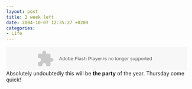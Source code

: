 ```yaml
---
layout: post
title: 1 week left
date: 2004-10-07 12:35:27 +0200
categories:
- Life
---
```

<p><object classid="clsid:d27cdb6e-ae6d-11cf-96b8-444553540000" codebase="http://fpdownload.macromedia.com/pub/shockwave/cabs/flash/swflash.cab#version=7,0,0,0" width="468" height="60" id="tm04base_banner" align="middle"><param name="allowScriptAccess" value="sameDomain" /><param name="movie" value="http://www.rusiczki.net/blog/blogstuff/tm04base.swf" /><param name="quality" value="high" /><param name="bgcolor" value="#ffffff" /><embed src="http://www.rusiczki.net/blog/blogstuff/tm04base.swf" quality="high" bgcolor="#ffffff" width="490" height="63" name="ticker" align="middle" allowScriptAccess="sameDomain" type="application/x-shockwave-flash" pluginspage="http://www.macromedia.com/go/getflashplayer" /></object><br />
Absolutely undoubtedly this will be <b>the party</b> of the year. Thursday come quick!</p>
